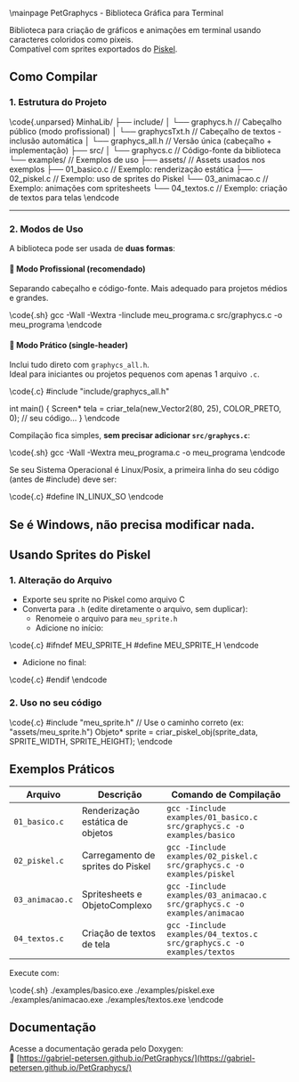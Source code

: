 \mainpage PetGraphycs - Biblioteca Gráfica para Terminal

Biblioteca para criação de gráficos e animações em terminal usando caracteres coloridos como pixeis.  
Compatível com sprites exportados do [Piskel](https://www.piskelapp.com/).

## Como Compilar

### 1. Estrutura do Projeto

\code{.unparsed}
MinhaLib/
├── include/
│   └── graphycs.h       // Cabeçalho público (modo profissional)
│   └── graphycsTxt.h    // Cabeçalho de textos - inclusão automática
│   └── graphycs_all.h   // Versão única (cabeçalho + implementação)
├── src/
│   └── graphycs.c       // Código-fonte da biblioteca
└── examples/            // Exemplos de uso
    ├── assets/          // Assets usados nos exemplos
    ├── 01_basico.c      // Exemplo: renderização estática
    ├── 02_piskel.c      // Exemplo: uso de sprites do Piskel
    └── 03_animacao.c    // Exemplo: animações com spritesheets
    └── 04_textos.c      // Exemplo: criação de textos para telas
\endcode

---

### 2. Modos de Uso

A biblioteca pode ser usada de **duas formas**:

#### 🔹 Modo Profissional (recomendado)

Separando cabeçalho e código-fonte. Mais adequado para projetos médios e grandes.

\code{.sh}
gcc -Wall -Wextra -Iinclude meu_programa.c src/graphycs.c -o meu_programa
\endcode

#### 🔹 Modo Prático (single-header)

Inclui tudo direto com `graphycs_all.h`.  
Ideal para iniciantes ou projetos pequenos com apenas 1 arquivo `.c`.

\code{.c}
#include "include/graphycs_all.h"

int main() 
{
    Screen* tela = criar_tela(new_Vector2(80, 25), COLOR_PRETO, 0);
    // seu código...
}
\endcode

Compilação fica simples, **sem precisar adicionar `src/graphycs.c`**:

\code{.sh}
gcc -Wall -Wextra meu_programa.c -o meu_programa
\endcode

Se seu Sistema Operacional é Linux/Posix, a primeira linha do seu código (antes de #include) deve ser:

\code{.c}
#define IN_LINUX_SO
\endcode

Se é Windows, não precisa modificar nada.
---

## Usando Sprites do Piskel

### 1. Alteração do Arquivo

- Exporte seu sprite no Piskel como arquivo C
- Converta para `.h` (edite diretamente o arquivo, sem duplicar):
  - Renomeie o arquivo para `meu_sprite.h`
  - Adicione no início:

\code{.c}
#ifndef MEU_SPRITE_H
#define MEU_SPRITE_H
\endcode

  - Adicione no final:

\code{.c}
#endif
\endcode

### 2. Uso no seu código

\code{.c}
#include "meu_sprite.h" // Use o caminho correto (ex: "assets/meu_sprite.h")
Objeto* sprite = criar_piskel_obj(sprite_data, SPRITE_WIDTH, SPRITE_HEIGHT);
\endcode

## Exemplos Práticos

| Arquivo         | Descrição                          | Comando de Compilação |
|-----------------|------------------------------------|----------------------------------------------------------------------------|
| `01_basico.c`   | Renderização estática de objetos   | `gcc -Iinclude examples/01_basico.c src/graphycs.c -o examples/basico`     |
| `02_piskel.c`   | Carregamento de sprites do Piskel  | `gcc -Iinclude examples/02_piskel.c src/graphycs.c -o examples/piskel`     |
| `03_animacao.c` | Spritesheets e ObjetoComplexo      | `gcc -Iinclude examples/03_animacao.c src/graphycs.c -o examples/animacao` |
| `04_textos.c`   | Criação de textos de tela          | `gcc -Iinclude examples/04_textos.c src/graphycs.c -o examples/textos`     |

Execute com:

\code{.sh}
./examples/basico.exe
./examples/piskel.exe
./examples/animacao.exe
./examples/textos.exe
\endcode

## Documentação

Acesse a documentação gerada pelo Doxygen:  
🔗 [https://gabriel-petersen.github.io/PetGraphycs/](https://gabriel-petersen.github.io/PetGraphycs/)